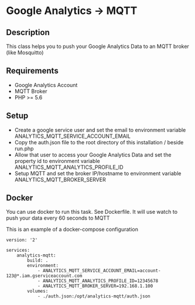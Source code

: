 # Google Analytics -> MQTT

## Description

This class helps you to push your Google Analytics Data to an MQTT broker (like Mosquitto)

## Requirements

- Google Analytics Account
- MQTT Broker
- PHP >= 5.6

## Setup

- Create a google service user and set the email to environment variable ANALYTICS_MQTT_SERVICE_ACCOUNT_EMAIL
- Copy the auth.json file to the root directory of this installation / beside run.php 
- Allow that user to access your Google Analytics Data and set the property id to environment variable ANALYTICS_MQTT_ANALYTICS_PROFILE_ID
- Setup MQTT and set the broker IP/hostname to environment variable ANALYTICS_MQTT_BROKER_SERVER

## Docker

You can use docker to run this task. See Dockerfile. It will use watch to push your data every 60 seconds to MQTT

This is an example of a docker-compose configuration

```
version: '2'

services:
    analytics-mqtt:
        build: .
        environment:
            - ANALYTICS_MQTT_SERVICE_ACCOUNT_EMAIL=account-123@*.iam.gserviceaccount.com
            - ANALYTICS_MQTT_ANALYTICS_PROFILE_ID=12345678
            - ANALYTICS_MQTT_BROKER_SERVER=192.168.1.100
        volumes:
            - ./auth.json:/opt/analytics-mqtt/auth.json
```